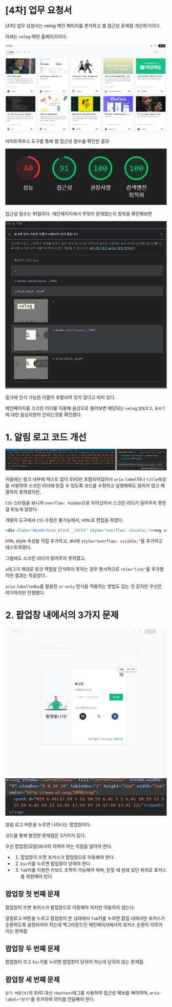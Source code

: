 # [4차] 업무 요청서

[4차] 업무 요청서는 velog 메인 페이지를 분석하고 웹 접근성 문제점 개선하기이다.

아래는 `velog` 메인 홈페이지이다.

<img src="velog.png">



라이트하우스 도구를 통해 웹 접근성 점수를 확인한 결과 

<img src="velog2.png">

접근성 점수는 91점이다. 메인페이지에서 무엇이 문제였는지 항목을 확인해보면

<img src="velog3.png">

링크에 인식 가능한 이름이 포함되어 있지 않다고 되어 있다.

메인페이지를 스크린 리더를 이용해 음성으로 들어보면 해당되는 `velog`,`알림로고`, `돋보기` 에 대한 음성지원이 안되는것을 확인했다.

# 1. 알림 로고 코드 개선

<img src="velog4.png">


처음에는 링크 내부에 텍스트 없이 SVG만 포함되어있어서 `aria-label`이나 `title`속성을 사용하여 스크린 리더에 읽힐 수 있도록 코드를 수정하고 실행해봐도 읽히지 않고 해결하지 못하였지만,

`CSS` 스타일을 보니까 `overflow: hidden`으로 되어있어서 스크린 리더가 읽어주지 못한걸 뒤늦게 알았다.

개발자 도구에서 `CSS` 수정은 불가능해서, `HTML`로 편집을 하였다.

```html
<div class="HeaderIcon_block__v1CF2" style="overflow: visible;"><svg xmlns="http://www.w3.org/2000/svg" viewBox="0 0 24 24"><path fill="currentColor" d="M4 19v-2h2v-7c0-1.383.417-2.612 1.25-3.688.833-1.075 1.917-1.779 3.25-2.112v-.7c0-.417.146-.77.438-1.063A1.447 1.447 0 0 1 12 2c.417 0 .77.146 1.063.438.291.291.437.645.437 1.062v.7c1.333.333 2.417 1.037 3.25 2.112C17.583 7.388 18 8.617 18 10v7h2v2H4Zm8 3c-.55 0-1.02-.196-1.412-.587A1.926 1.926 0 0 1 10 20h4c0 .55-.196 1.02-.588 1.413A1.926 1.926 0 0 1 12 22Zm-4-5h8v-7c0-1.1-.392-2.042-1.175-2.825C14.042 6.392 13.1 6 12 6s-2.042.392-2.825 1.175C8.392 7.958 8 8.9 8 10v7Z"></path></svg></div>
```

`HTML` style 속성을 직접 추가하고, div에 `style="overflow: visible;"`을 추가하고 테스트하였다.

그럼에도 스크린 리더가 읽어주지 못하였고,

`a`태그가 제대로 링크 역할을 인식하지 못하는 경우 명시적으로 `role="link"`를 추가했지만 결과는 똑같았다..

`aria-labelledby`를 활용한 `sr-only` 방식을 적용하는 방법도 있는 것 같지만 우선은 여기까지만 진행했다.


# 2. 팝업창 내에서의 3가지 문제

<img src="velog5.png">

<img src="velog6.png">

알림 로고 버튼을 누르면 나타나는 팝업창이다.


코드를 통해 발견한 문제점은 3가지가 있다. 

우선 팝업창(모달)에서의 지켜야 하는 지침을 알아야 한다.

- 1. 팝업창이 뜨면 포커스가 팝업창으로 이동해야 한다.
- 2. `Esc`키를 누르면 팝업창이 닫혀야 한다.
- 3. `Tab`키를 이용한 키보드 조작이 가능해야 하며, 닫힐 때 원래 있던 위치로 포커스를 복원해야 한다.

## 팝업창 첫 번째 문제

팝업창이 뜨면 포커스가 팝업창으로 이동해야 하지만 이동하지 않는다.

알림로고 버튼을 누르고 팝업창이 뜬 상태에서 `Tab`키를 누르면 팝업 내에서만 포커스가 순환하도록 설정되어야 하는데 백그라운드인 메인페이지에서의 포커스 순환이 이루어지는 문제점

## 팝업창 두 번째 문제

팝업창이 뜨고 `Esc`키를 누르면 팝업창이 닫혀야 하는데 닫히지 않는 문제점.



## 팝업창 세 번째 문제 

`닫기 버튼(X)`의 SVG 대신 `<button>`태그를 사용하여 접근성 확보를 해야하며, `aria-label="닫기"`를 추가하여 의미를 전달해야 한다.


